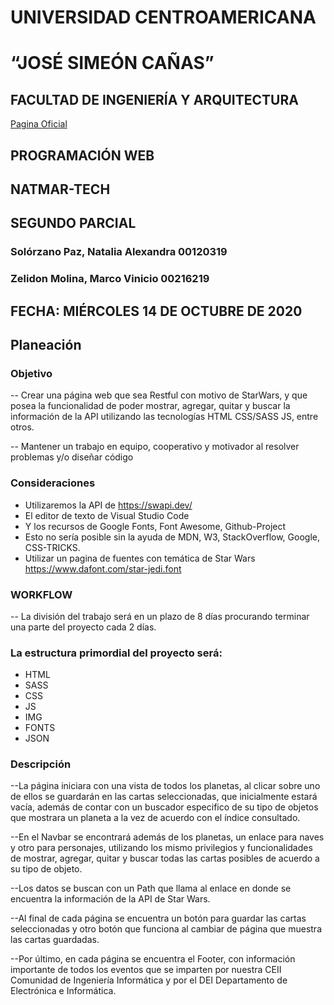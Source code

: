 # UNIVERSIDAD CENTROAMERICANA
# “JOSÉ SIMEÓN CAÑAS”
 
## FACULTAD DE INGENIERÍA Y ARQUITECTURA

[Pagina Oficial](http://www.uca.edu.sv/)
 
## PROGRAMACIÓN WEB

## NATMAR-TECH
 
## SEGUNDO PARCIAL
### Solórzano Paz, Natalia Alexandra  00120319
### Zelidon Molina, Marco Vinicio  00216219
 
## FECHA: MIÉRCOLES 14 DE OCTUBRE DE 2020

 
## Planeación

### Objetivo
-- Crear una página web que sea Restful con motivo de StarWars, y que posea la funcionalidad de poder mostrar, agregar, quitar y buscar la información de la API utilizando las tecnologías HTML CSS/SASS JS, entre otros.


-- Mantener un trabajo en equipo, cooperativo y motivador al resolver problemas y/o diseñar código

### Consideraciones
* Utilizaremos la API de https://swapi.dev/ 
* El editor de texto de Visual Studio Code
* Y los recursos de Google Fonts, Font Awesome, Github-Project 
* Esto no sería posible sin la ayuda de MDN, W3, StackOverflow, Google, CSS-TRICKS.
* Utilizar un pagina de fuentes con temática de Star Wars https://www.dafont.com/star-jedi.font

### WORKFLOW
-- La división del trabajo será en un plazo de 8 días procurando terminar una parte del proyecto cada 2 días.

### La estructura primordial del proyecto será:
* HTML
* SASS
* CSS
* JS
* IMG
* FONTS
* JSON

### Descripción
--La página iniciara con una vista de todos los planetas, al clicar sobre uno de ellos se guardarán en las cartas seleccionadas, que inicialmente estará vacía, además de contar con un buscador especifico de su tipo de objetos que mostrara un planeta a la vez de acuerdo con el índice consultado. 


--En el Navbar se encontrará además de los planetas, un enlace para naves y otro para personajes, utilizando los mismo privilegios y funcionalidades de mostrar, agregar, quitar y buscar todas las cartas posibles de acuerdo a su tipo de objeto. 


--Los datos se buscan con un Path que llama al enlace en donde se encuentra la información de la API de Star Wars. 


--Al final de cada página se encuentra un botón para guardar las cartas seleccionadas y otro botón que funciona al cambiar de página que muestra las cartas guardadas.


--Por último, en cada página se encuentra el Footer, con información importante de todos los eventos que se imparten por nuestra CEII Comunidad de Ingeniería Informática y por el DEI Departamento de Electrónica e Informática.





